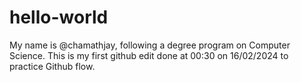 # hello-world
My name is @chamathjay, following a degree program on Computer Science. 
This is my first github edit done at 00:30 on 16/02/2024 to practice Github flow.
